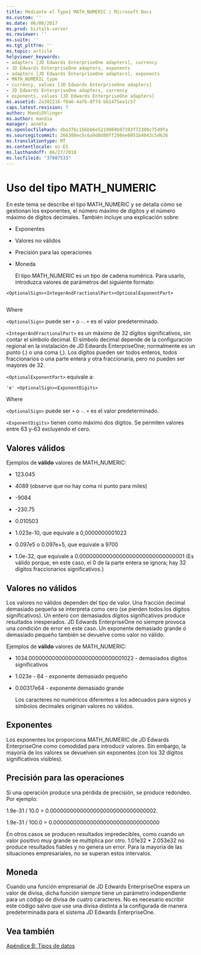 ```yaml
---
title: Mediante el Type1 MATH_NUMERIC | Microsoft Docs
ms.custom: ''
ms.date: 06/08/2017
ms.prod: biztalk-server
ms.reviewer: ''
ms.suite: ''
ms.tgt_pltfrm: ''
ms.topic: article
helpviewer_keywords:
- adapters [JD Edwards EnterpriseOne adapters], currency
- JD Edwards EnterpriseOne adapters, exponents
- adapters [JD Edwards EnterpriseOne adapters], exponents
- MATH_NUMERIC type
- currency, values [JD Edwards EnterpriseOne adapters]
- JD Edwards EnterpriseOne adapters, currency
- exponents, values [JD Edwards EnterpriseOne adapters]
ms.assetid: 2a302216-f0a6-4afb-8f7d-bb1475ea1c57
caps.latest.revision: 7
author: MandiOhlinger
ms.author: mandia
manager: anneta
ms.openlocfilehash: dba376c1bbbb6e5219969b97393f72380c75d9fa
ms.sourcegitcommit: 266308ec5c6a9d8d80ff298ee6051b4843c5d626
ms.translationtype: MT
ms.contentlocale: es-ES
ms.lasthandoff: 06/27/2018
ms.locfileid: "37007533"
---
```

# <a name="using-the-mathnumeric-type"></a>Uso del tipo MATH_NUMERIC
En este tema se describe el tipo MATH_NUMERIC y se detalla cómo se gestionan los exponentes, el número máximo de dígitos y el número máximo de dígitos decimales. También incluye una explicación sobre:  
  
- Exponentes  
  
- Valores no válidos  
  
- Precisión para las operaciones  
  
- Moneda  
  
  El tipo MATH_NUMERIC es un tipo de cadena numérica. Para usarlo, introduzca valores de parámetros del siguiente formato:  
  
```  
<OptionalSign><IntegerAndFractionalPart><OptionalExponentPart>  
  
```  
  
 Where  
  
 `<OptionalSign>` puede ser `+` o `-`. `+` es el valor predeterminado.  
  
 `<IntegerAndFractionalPart>` es un máximo de 32 dígitos significativos, sin contar el símbolo decimal. El símbolo decimal depende de la configuración regional en la instalación de JD Edwards EnterpriseOne; normalmente es un punto (.) o una coma (,). Los dígitos pueden ser todos enteros, todos fraccionarios o una parte entera y otra fraccionaria, pero no pueden ser mayores de 32.  
  
 `<OptionalExponentPart>` equivale a:  
  
```  
'e' <OptionalSign><ExponentDigits>  
```  
  
 Where  
  
 `<OptionalSign>` puede ser `+` o `-`. `+` es el valor predeterminado.  
  
 `<ExponentDigits>` tienen como máximo dos dígitos. Se permiten valores entre 63 y-63 excluyendo el cero.  
  
## <a name="valid-values"></a>Valores válidos  
 Ejemplos de **válido** valores de MATH_NUMERIC:  
  
-   123.045  
  
-   4089 (observe que no hay coma ni punto para miles)  
  
-   -9084  
  
-   -230.75  
  
-   0.010503  
  
-   1.023e-10, que equivale a 0,0000000001023  
  
-   0.097e5 o 0.097e+5, que equivale a 9700  
  
-   1.0e-32, que equivale a 0.00000000000000000000000000000001 (Es válido porque, en este caso, el 0 de la parte entera se ignora; hay 32 dígitos fraccionarios significativos.)  
  
## <a name="invalid-values"></a>Valores no válidos  
 Los valores no válidos dependen del tipo de valor. Una fracción decimal demasiado pequeña se interpreta como cero (se pierden todos los dígitos significativos). Un entero con demasiados dígitos significativos produce resultados inesperados. JD Edwards EnterpriseOne no siempre provoca una condición de error en este caso. Un exponente demasiado grande o demasiado pequeño también se devuelve como valor no válido.  
  
 Ejemplos de **válido** valores de MATH_NUMERIC:  
  
- 1034.00000000000000000000000000001023 - demasiados dígitos significativos  
  
- 1.023e - 64 - exponente demasiado pequeño  
  
- 0.00317e64 - exponente demasiado grande  
  
  Los caracteres no numéricos diferentes a los adecuados para signos y símbolos decimales originan valores no válidos.  
  
## <a name="exponents"></a>Exponentes  
 Los exponentes los proporciona MATH_NUMERIC de JD Edwards EnterpriseOne como comodidad para introducir valores. Sin embargo, la mayoría de los valores se devuelven sin exponentes (con los 32 dígitos significativos visibles).  
  
## <a name="precision-for-operations"></a>Precisión para las operaciones  
 Si una operación produce una pérdida de precisión, se produce redondeo. Por ejemplo:  
  
 1.9e-31 / 10.0 = 0.00000000000000000000000000000002.  
  
 1.9e-31 / 100.0 = 0.00000000000000000000000000000000  
  
 En otros casos se producen resultados impredecibles, como cuando un valor positivo muy grande se multiplica por otro. 1.01e32 * 2.053e32 no produce resultados fiables y no genera un error. Para la mayoría de las situaciones empresariales, no se superan estos intervalos.  
  
## <a name="currency"></a>Moneda  
 Cuando una función empresarial de JD Edwards EnterpriseOne espera un valor de divisa, dicha función siempre tiene un parámetro independiente para un código de divisa de cuatro caracteres. No es necesario escribir este código salvo que use una divisa distinta a la configurada de manera predeterminada para el sistema JD Edwards EnterpriseOne.  
  
## <a name="see-also"></a>Vea también  
 [Apéndice B: Tipos de datos](../core/appendix-b-data-types.md)